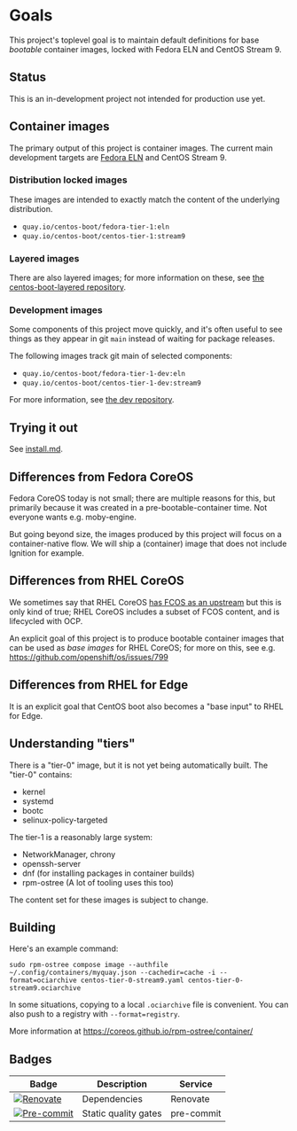 # Goals

This project's toplevel goal is to maintain default definitions for
base *bootable* container images, locked with Fedora ELN and CentOS Stream 9.

## Status

This is an in-development project not intended for production use yet.

## Container images

The primary output of this project is container images.  The current
main development targets are [Fedora ELN](https://docs.fedoraproject.org/en-US/eln/)
and CentOS Stream 9.

### Distribution locked images

These images are intended to exactly match the content of the underlying distribution.

- `quay.io/centos-boot/fedora-tier-1:eln`
- `quay.io/centos-boot/centos-tier-1:stream9`

### Layered images

There are also layered images; for more information on these, see
[the centos-boot-layered repository](https://github.com/CentOS/centos-boot-layered).

### Development images

Some components of this project move quickly, and it's often useful to see things
as they appear in git `main` instead of waiting for package releases.

The following images track git main of selected components:

- `quay.io/centos-boot/fedora-tier-1-dev:eln`
- `quay.io/centos-boot/centos-tier-1-dev:stream9`

For more information, see [the dev repository](https://github.com/centos/centos-boot-dev).

## Trying it out

See [install.md](./install.md).

## Differences from Fedora CoreOS

Fedora CoreOS today is not small; there are multiple reasons for this, but
primarily because it was created in a pre-bootable-container time.  Not everyone
wants e.g. moby-engine.

But going beyond size, the images produced by this project will focus
on a container-native flow.  We will ship a (container) image that does not
include Ignition for example.

## Differences from RHEL CoreOS

We sometimes say that RHEL CoreOS
[has FCOS as an upstream](https://github.com/openshift/os/blob/master/docs/faq.md#q-what-is-coreos)
but this is only kind of true; RHEL CoreOS includes a subset of FCOS content,
and is lifecycled with OCP.

An explicit goal of this project is to produce bootable container images
that can be used as *base images* for RHEL CoreOS; for more on this, see e.g.
<https://github.com/openshift/os/issues/799>

## Differences from RHEL for Edge

It is an explicit goal that CentOS boot also becomes a "base input" to RHEL for Edge.

## Understanding "tiers"

There is a "tier-0" image, but it is not yet being automatically built.  The "tier-0"
contains:

- kernel
- systemd
- bootc
- selinux-policy-targeted

The tier-1 is a reasonably large system:

- NetworkManager, chrony
- openssh-server
- dnf (for installing packages in container builds)
- rpm-ostree (A lot of tooling uses this too)

The content set for these images is subject to change.

## Building

Here's an example command:

```shell
sudo rpm-ostree compose image --authfile ~/.config/containers/myquay.json --cachedir=cache -i --format=ociarchive centos-tier-0-stream9.yaml centos-tier-0-stream9.ociarchive
```

In some situations, copying to a local `.ociarchive` file is convenient. You
can also push to a registry with `--format=registry`.

More information at <https://coreos.github.io/rpm-ostree/container/>

## Badges

| Badge                   | Description          | Service      |
| ----------------------- | -------------------- | ------------ |
| [![Renovate][1]][2]     | Dependencies         | Renovate     |
| [![Pre-commit][3]][4]   | Static quality gates | pre-commit   |

[1]: https://img.shields.io/badge/renovate-enabled-brightgreen?logo=renovate
[2]: https://renovatebot.com
[3]: https://img.shields.io/badge/pre--commit-enabled-brightgreen?logo=pre-commit
[4]: https://pre-commit.com/
